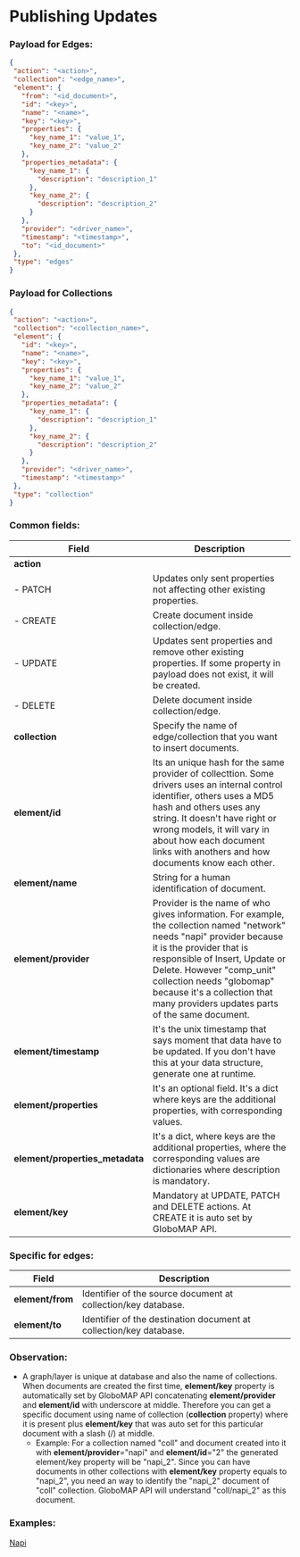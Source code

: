 # Publishing Updates

### Payload for Edges:

```json
{
 "action": "<action>",
 "collection": "<edge_name>",
 "element": {
   "from": "<id_document>",
   "id": "<key>",
   "name": "<name>",
   "key": "<key>",
   "properties": {
     "key_name_1": "value_1",
     "key_name_2": "value_2"
   },
   "properties_metadata": {
     "key_name_1": {
       "description": "description_1"
     },
     "key_name_2": {
       "description": "description_2"
     }
   },
   "provider": "<driver_name>",
   "timestamp": "<timestamp>",
   "to": "<id_document>"
 },
 "type": "edges"
}
```

### Payload for Collections

```json
{
 "action": "<action>",
 "collection": "<collection_name>",
 "element": {
   "id": "<key>",
   "name": "<name>",
   "key": "<key>",
   "properties": {
     "key_name_1": "value_1",
     "key_name_2": "value_2"
   },
   "properties_metadata": {
     "key_name_1": {
       "description": "description_1"
     },
     "key_name_2": {
       "description": "description_2"
     }
   },
   "provider": "<driver_name>",
   "timestamp": "<timestamp>"
 },
 "type": "collection"
}
```

### Common fields:

| Field                           | Description                                                                                                                                                                                                                                                                                                                   |  
|---------------------------------|-------------------------------------------------------------------------------------------------------------------------------------------------------------------------------------------------------------------------------------------------------------------------------------------------------------------------------|
| **action**                      |                                                                                                                                                                                                                                                                                                                               |
| - PATCH                         | Updates only sent properties not affecting other existing properties.                                                                                                                                                                                                                                                         |
| - CREATE                        | Create document inside collection/edge.                                                                                                                                                                                                                                                                                       |
| - UPDATE                        | Updates sent properties and remove other existing properties. If some property in payload does not exist, it will be created.                                                                                                                                                                                                 |
| - DELETE                        | Delete document inside collection/edge.                                                                                                                                                                                                                                                                                       |
| **collection**                  | Specify the name of edge/collection that you want to insert documents.                                                                                                                                                                                                                                                        |
| **element/id**                  | Its an unique hash for the same provider of collecttion. Some drivers uses an internal control identifier, others uses a MD5 hash and others uses any string. It doesn't have right or wrong models, it will vary in about how each document links with anothers and how documents know each other.                           |
| **element/name**                | String for a human identification of document.                                                                                                                                                                                                                                                                                |
| **element/provider**            | Provider is the name of who gives information. For example, the collection named "network" needs "napi" provider because it is the provider that is responsible of Insert, Update or Delete. However "comp_unit" collection needs "globomap" because it's a collection that many providers updates parts of the same document.|
| **element/timestamp**           | It's the unix timestamp that says moment that data have to be updated. If you don't have this at your data structure, generate one at runtime.                                                                                                                                                                                |
| **element/properties**          | It's an optional field. It's a dict where keys are the additional properties, with corresponding values.                                                                                                                                                                                                                      |
| **element/properties_metadata** | It's a dict, where keys are the additional properties, where the corresponding values are dictionaries where description is mandatory.                                                                                                                                                                                        |
| **element/key**                 | Mandatory at UPDATE, PATCH and DELETE actions. At CREATE it is auto set by GloboMAP API.                                                                                                                                                                                                                                      |

### Specific for edges:

| Field                         | Description
|-------------------------------|-------------------------------------------------------------------|
| **element/from**              | Identifier of the source document at collection/key database.     |
| **element/to**                | Identifier of the destination document at collection/key database.|  

### Observation:

* A graph/layer is unique at database and also the name of collections. When documents are created the first time, **element/key** property is automatically set by GloboMAP API concatenating **element/provider** and **element/id** with underscore at middle. Therefore you can get a specific document using name of collection (**collection** property) where it is present plus **element/key** that was auto set for this particular document with a slash (/) at middle.
    * Example: For a collection named "coll" and document created into it with **element/provider**="napi" and **element/id**="2" the generated element/key property will be "napi_2". Since you can have documents in other collections with **element/key** property equals to "napi_2", you need an way to identify the "napi_2" document of "coll" collection. GloboMAP API will understand "coll/napi_2" as this document.

### Examples:
[Napi](https://github.com/globocom/globomap-driver-napi/tree/master/doc/examples)
